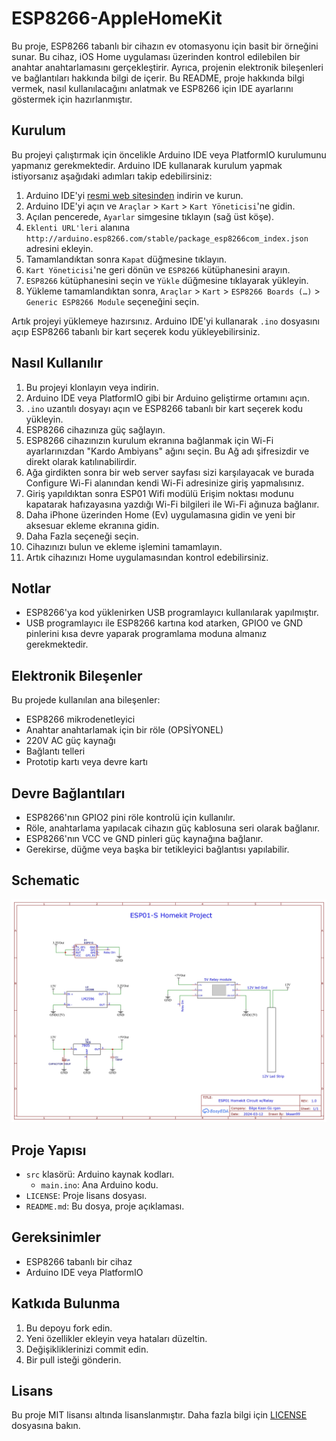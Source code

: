 # ESP8266-AppleHomeKit

Bu proje, ESP8266 tabanlı bir cihazın ev otomasyonu için basit bir örneğini sunar. Bu cihaz, iOS Home uygulaması üzerinden kontrol edilebilen bir anahtar anahtarlamasını gerçekleştirir. Ayrıca, projenin elektronik bileşenleri ve bağlantıları hakkında bilgi de içerir. Bu README, proje hakkında bilgi vermek, nasıl kullanılacağını anlatmak ve ESP8266 için IDE ayarlarını göstermek için hazırlanmıştır.

## Kurulum

Bu projeyi çalıştırmak için öncelikle Arduino IDE veya PlatformIO kurulumunu yapmanız gerekmektedir. Arduino IDE kullanarak kurulum yapmak istiyorsanız aşağıdaki adımları takip edebilirsiniz:

1. Arduino IDE'yi [resmi web sitesinden](https://www.arduino.cc/en/software) indirin ve kurun.
2. Arduino IDE'yi açın ve `Araçlar` > `Kart` > `Kart Yöneticisi`'ne gidin.
3. Açılan pencerede, `Ayarlar` simgesine tıklayın (sağ üst köşe).
4. `Eklenti URL'leri` alanına `http://arduino.esp8266.com/stable/package_esp8266com_index.json` adresini ekleyin.
5. Tamamlandıktan sonra `Kapat` düğmesine tıklayın.
6. `Kart Yöneticisi`'ne geri dönün ve `ESP8266` kütüphanesini arayın.
7. `ESP8266` kütüphanesini seçin ve `Yükle` düğmesine tıklayarak yükleyin.
8. Yükleme tamamlandıktan sonra, `Araçlar` > `Kart` > `ESP8266 Boards (…)` > `Generic ESP8266 Module` seçeneğini seçin.

Artık projeyi yüklemeye hazırsınız. Arduino IDE'yi kullanarak `.ino` dosyasını açıp ESP8266 tabanlı bir kart seçerek kodu yükleyebilirsiniz.

## Nasıl Kullanılır

1. Bu projeyi klonlayın veya indirin.
2. Arduino IDE veya PlatformIO gibi bir Arduino geliştirme ortamını açın.
3. `.ino` uzantılı dosyayı açın ve ESP8266 tabanlı bir kart seçerek kodu yükleyin.
4. ESP8266 cihazınıza güç sağlayın.
5. ESP8266 cihazınızın kurulum ekranına bağlanmak için Wi-Fi ayarlarınızdan "Kardo Ambiyans" ağını seçin. Bu Ağ adı şifresizdir ve direkt olarak katılınabilirdir.
6. Ağa girdikten sonra bir web server sayfası sizi karşılayacak ve burada Configure Wi-Fi alanından kendi Wi-Fi adresinize giriş yapmalısınız.
7. Giriş yapıldıktan sonra ESP01 Wifi modülü Erişim noktası modunu kapatarak hafızayasına yazdığı Wi-Fi bilgileri ile Wi-Fi ağınuza bağlanır.
8. Daha iPhone üzerinden Home (Ev) uygulamasına gidin ve yeni bir aksesuar ekleme ekranına gidin.
9. Daha Fazla seçeneği seçin.
10. Cihazınızı bulun ve ekleme işlemini tamamlayın.
11. Artık cihazınızı Home uygulamasından kontrol edebilirsiniz.

## Notlar

- ESP8266'ya kod yüklenirken USB programlayıcı kullanılarak yapılmıştır.
- USB programlayıcı ile ESP8266 kartına kod atarken, GPIO0 ve GND pinlerini kısa devre yaparak programlama moduna almanız gerekmektedir.


## Elektronik Bileşenler

Bu projede kullanılan ana bileşenler:

- ESP8266 mikrodenetleyici
- Anahtar anahtarlamak için bir röle (OPSİYONEL)
- 220V AC güç kaynağı
- Bağlantı telleri
- Prototip kartı veya devre kartı

## Devre Bağlantıları

- ESP8266'nın GPIO2 pini röle kontrolü için kullanılır.
- Röle, anahtarlama yapılacak cihazın güç kablosuna seri olarak bağlanır.
- ESP8266'nın VCC ve GND pinleri güç kaynağına bağlanır.
- Gerekirse, düğme veya başka bir tetikleyici bağlantısı yapılabilir.

## Schematic

![](https://github.com/bkaan99/ESP8266-AppleHomeKit/blob/main/Schematic_espp_2024-03-12_page-0001.jpg)


## Proje Yapısı

- `src` klasörü: Arduino kaynak kodları.
  - `main.ino`: Ana Arduino kodu.
- `LICENSE`: Proje lisans dosyası.
- `README.md`: Bu dosya, proje açıklaması.

## Gereksinimler

- ESP8266 tabanlı bir cihaz
- Arduino IDE veya PlatformIO

## Katkıda Bulunma

1. Bu depoyu fork edin.
2. Yeni özellikler ekleyin veya hataları düzeltin.
3. Değişikliklerinizi commit edin.
4. Bir pull isteği gönderin.

## Lisans

Bu proje MIT lisansı altında lisanslanmıştır. Daha fazla bilgi için [LICENSE](LICENSE) dosyasına bakın.
